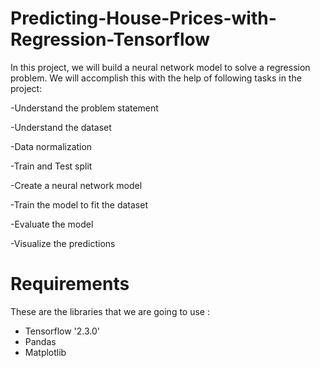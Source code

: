 # Predicting-House-Prices-with-Regression-Tensorflow

In this project, we will build a neural network model to solve a regression problem. We will accomplish this with the help of following tasks in the project:

-Understand the problem statement

-Understand the dataset

-Data normalization

-Train and Test split

-Create a neural network model

-Train the model to fit the dataset

-Evaluate the model

-Visualize the predictions

# Requirements

These are the libraries that we are going to use :

- Tensorflow '2.3.0'
- Pandas
- Matplotlib
